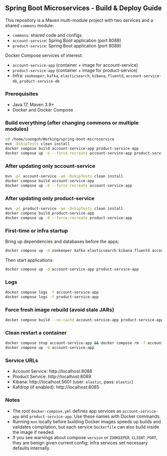 ## Spring Boot Microservices - Build & Deploy Guide

This repository is a Maven multi-module project with two services and a shared `commons` module:

- `commons`: shared code and configs
- `account-service`: Spring Boot application (port 8088)
- `product-service`: Spring Boot application (port 8089)

Docker Compose services of interest:

- `account-service-app` (container + image for account-service)
- `product-service-app` (container + image for product-service)
- Infra: `zookeeper`, `kafka`, `elasticsearch`, `kibana`, `fluentd`, `account-service-db`, `product-service-db`

### Prerequisites

- Java 17, Maven 3.9+
- Docker and Docker Compose

### Build everything (after changing commons or multiple modules)

```bash
cd /home/cuongnh/Working/spring-boot-microservice
mvn -DskipTests clean install
docker compose build account-service-app product-service-app
docker compose up -d --force-recreate account-service-app product-service-app
```

### After updating only account-service

```bash
mvn -pl account-service -am -DskipTests clean install
docker compose build account-service-app
docker compose up -d --force-recreate account-service-app
```

### After updating only product-service

```bash
mvn -pl product-service -am -DskipTests clean install
docker compose build product-service-app
docker compose up -d --force-recreate product-service-app
```

### First-time or infra startup

Bring up dependencies and databases before the apps:

```bash
docker compose up -d zookeeper kafka elasticsearch kibana fluentd account-service-db product-service-db
```

Then start applications:

```bash
docker compose up -d account-service-app product-service-app
```

### Logs

```bash
docker compose logs -f account-service-app
docker compose logs -f product-service-app
```

### Force fresh image rebuild (avoid stale JARs)

```bash
docker compose build --no-cache account-service-app product-service-app
```

### Clean restart a container

```bash
docker compose stop account-service-app && docker compose rm -f account-service-app
docker compose up -d account-service-app
```

### Service URLs

- Account Service: http://localhost:8088
- Product Service: http://localhost:8089
- Kibana: http://localhost:5601 (user: `elastic`, pass: `elastic`)
- Kafdrop (if enabled): http://localhost:8085

### Notes

- The root `docker-compose.yml` defines app services as `account-service-app` and `product-service-app`. Use these names with Docker commands.
- Running `mvn` locally before building Docker images speeds up builds and validates compilation, but each service `Dockerfile` can also build inside the image if needed.
- If you see warnings about compose `version` or `ZOOKEEPER_CLIENT_PORT`, they are benign given current config; infra services set necessary defaults internally.


